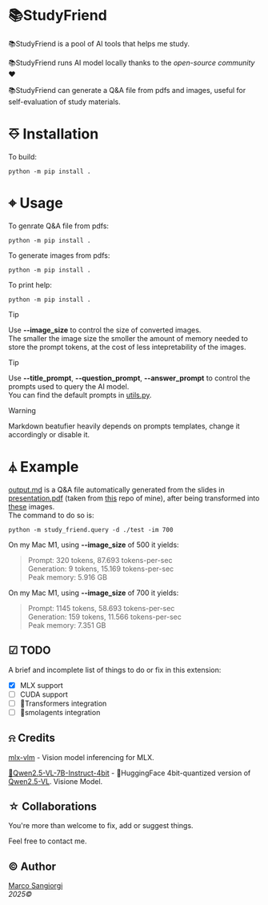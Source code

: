 # 📚StudyFriend

📚StudyFriend is a pool of AI tools that helps me study. 

📚StudyFriend runs AI model locally thanks to the _open-source community_ ❤

📚StudyFriend can generate a Q&A file from pdfs and images, useful for self-evaluation of study materials.

# ⎑ Installation

To build: </br>
```text
python -m pip install .
```

# ⌖ Usage

To genrate Q&A file from pdfs: </br>
```text
python -m pip install .
```

To generate images from pdfs: </br>
```text
python -m pip install .
```

To print help: </br>
```text
python -m pip install .
```

> [!Tip]
> Use **--image_size** to control the size of converted images.</br>
> The smaller the image size the smoller the amount of memory needed to store the prompt tokens, at the cost of less intepretability of the images.

> [!Tip]
> Use **--title_prompt**, **--question_prompt**, **--answer_prompt** to control the prompts used to query the AI model.</br>
> You can find the default prompts in [utils.py](study_friend/utils.py).

> [!Warning]
> Markdown beatufier heavily depends on prompts templates, change it accordingly or disable it.

# ⏃ Example
[output.md](/tests/output.md) is a Q&A file automatically generated from the slides in [presentation.pdf](/tests/presentation.pdf) (taken from [this](https://github.com/sangioai/torchpace) repo of mine), after being transformed into [these](/tests/presentation) images. </br>
The command to do so is:</br>
```text
python -m study_friend.query -d ./test -im 700  
```

On my Mac M1, using **--image_size** of 500 it yields:</br>
> Prompt: 320 tokens, 87.693 tokens-per-sec</br>
> Generation: 9 tokens, 15.169 tokens-per-sec</br>
> Peak memory: 5.916 GB</br>

On my Mac M1, using **--image_size** of 700 it yields:</br>
> Prompt: 1145 tokens, 58.693 tokens-per-sec</br>
> Generation: 159 tokens, 11.566 tokens-per-sec</br>
> Peak memory: 7.351 GB</br>


## ☑ TODO

A brief and incomplete list of things to do or fix in this extension:
- [x] MLX support
- [ ] CUDA support
- [ ] 🤗Transformers integration
- [ ] 🤗smolagents integration

## ⍾ Credits

[mlx-vlm](https://github.com/Blaizzy/mlx-vlm) - Vision model inferencing for MLX.

[🤗Qwen2.5-VL-7B-Instruct-4bit](https://huggingface.co/mlx-community/Qwen2.5-VL-7B-Instruct-4bit) - 🤗HuggingFace 4bit-quantized version of [Qwen2.5-VL](https://github.com/QwenLM/Qwen2.5-VL). Visione Model.


## ☆ Collaborations

You're more than welcome to fix, add or suggest things.

Feel free to contact me.

## © Author

[Marco Sangiorgi](https://github.com/sangioai)
</br>
*2025©*
